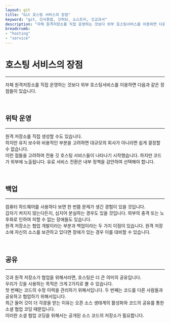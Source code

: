 ```yaml
---
layout: git
title: "Git 호스팅 서비스의 장점"
keyword: "git, 깃사용법, 깃허브, 소스트리, 깃교과서"
description: "자체 원격저장소를 직접 운영하는 것보다 외부 호스팅서비스를 이용하면 다음과 같은 장점들이 있습니다.  "
breadcrumb:
- "hosting"
- "service"
---
```


# 호스팅 서비스의 장점
---
자체 원격저장소를 직접 운영하는 것보다 외부 호스팅서비스를 이용하면 다음과 같은 장점들이 있습니다.  

<br>

## 위탁 운영
---
원격 저장소를 직접 생성할 수도 있습니다.  
하지만 유지 보수와 비용적인 부분을 고려하면 대규모의 회사가 아니라면 쉽게 결정할 수 없습니다.  
이런 점들을 고려하여 전용 깃 호스팅 서비스들이 나타나기 시작했습니다. 하지만 코드가 외부에 노출됩니다. 
유료 서비스 전환은 내부 정책을 감안하여 선택해야 합니다.  

<br>

## 백업
---
컴퓨터 하드웨어를 사용하다 보면 한 번쯤 문제가 생긴 경험이 있을 것입니다.  
갑자기 켜지지 않는다든지, 심지어 분실하는 경우도 있을 것입니다. 외부의 충격 또는 노후화로 인하여 피할 수 없는 장애들도 있습니다.  
원격 저장소는 협업 개발이라는 부분과 백업이라는 두 가지 이점이 있습니다. 원격 저장소에 자신의 소스를 보관하고 있다면 장애가 있는 경우 이를 대비할 수 있습니다.  

<br>

## 공유
---
깃과 원격 저장소가 협업을 위해서라면, 호스팅은 더 큰 의미의 공유입니다.  
우리가 깃을 사용하는 목적은 크게 2가지로 볼 수 있습니다.  
첫 번째는 코드의 수정 이력을 관리하기 위해서입니다. 두 번째는 코드를 다른 사람들과 공유하고 협업하기 위해서입니다.  
최근 들어 깃이 더 각광을 받는 이유는 오픈 소스 생태계의 활성화와 코드의 공유를 통한 소셜 협업 코딩 때문입니다.  
이러한 소셜 협업 코딩을 위해서는 공개된 소스 코드의 저장소가 필요합니다.  

<br>